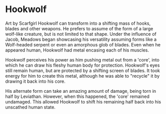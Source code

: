 # Hookwolf
Art by Scarfgirl
Hookwolf can transform into a shifting mass of hooks, blades and other weapons. He prefers to assume of the form of a large wolf-like creature, but is not limited to that shape. Under the influence of Jacob, Meadows began showcasing his versatility assuming forms like a Wolf-headed serpent or even an amorphous glob of blades. Even when he appeared human, Hookwolf had metal encasing each of his muscles.

Hookwolf perceives his power as him pushing metal out from a 'core', into which he can draw his fleshy human body for protection. Hookwolf's eyes still remain human, but are protected by a shifting screen of blades. It took energy for him to create this metal, although he was able to "recycle" it by drawing it back into his core.

His alternate form can take an amazing amount of damage, being torn in half by Leviathan. However, when this happened, the 'core' remained undamaged. This allowed Hookwolf to shift his remaining half back into his unscathed human state.
